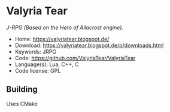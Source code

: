 # Valyria Tear

_J-RPG (Based on the Hero of Allacrost engine)._

- Home: https://valyriatear.blogspot.de/
- Download: https://valyriatear.blogspot.de/p/downloads.html
- Keywords: JRPG
- Code: https://github.com/ValyriaTear/ValyriaTear
- Language(s): Lua, C++, C
- Code license: GPL

## Building

Uses CMake

